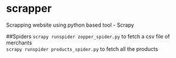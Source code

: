 # scrapper
Scrapping website using python based tool - Scrapy

##Spiders
```scrapy runspider zopper_spider.py``` to fetch a csv file of merchants<br>
```scrapy runspider products_spider.py``` to fetch all the products
